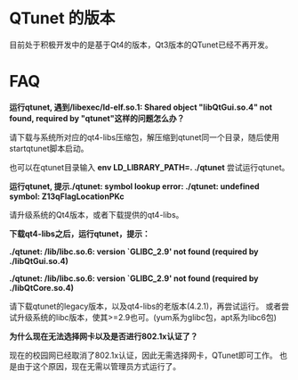# QTunet 的版本 #

目前处于积极开发中的是基于Qt4的版本，Qt3版本的QTunet已经不再开发。


# FAQ #

**运行qtunet, 遇到/libexec/ld-elf.so.1: Shared object "libQtGui.so.4" not found, required by "qtunet"这样的问题怎么办？**

请下载与系统所对应的qt4-libs压缩包，解压缩到qtunet同一个目录，随后使用startqtunet脚本启动。

也可以在qtunet目录输入
**env LD\_LIBRARY\_PATH=. ./qtunet**
尝试运行qtunet。

**运行qtunet, 提示./qtunet: symbol lookup error: ./qtunet: undefined symbol: Z13qFlagLocationPKc**

请升级系统的Qt4版本，或者下载提供的qt4-libs。

**下载qt4-libs之后，运行qtunet，提示：**

**./qtunet: /lib/libc.so.6: version `GLIBC\_2.9' not found (required by ./libQtGui.so.4)**

**./qtunet: /lib/libc.so.6: version `GLIBC\_2.9' not found (required by ./libQtCore.so.4)**

请下载qtunet的legacy版本，以及qt4-libs的老版本(4.2.1)，再尝试运行。
或者尝试升级系统的libc版本，使其>=2.9也可。(yum系为glibc包，apt系为libc6包)

**为什么现在无法选择网卡以及是否进行802.1x认证了？**

现在的校园网已经取消了802.1x认证，因此无需选择网卡，QTunet即可工作。
也是由于这个原因，现在无需以管理员方式运行了。